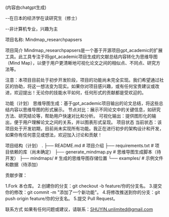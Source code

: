 (内容由chatgpt生成)

--在日本的经济学在读研究生（修士）

--非计算机专业，兴趣为主

项目名称: Mindmap_researchpapsers

项目简介
Mindmap_researchpapsers是一个基于开源项目gpt_academic的扩展工具。此工具专注于将gpt_academic项目生成的文献总结内容转化为思维导图（Mind Map），以便于用户更清晰地可视化论文之间的相似点、不同点、研究方法等。

注意：本项目目前处于初步开发阶段，项目的功能尚未完全实现。我们希望通过社区的协助，将这一想法变为现实。如果你对项目感兴趣，或有任何宝贵建议或改进，欢迎提出！无论你的技能水平如何，任何形式的贡献都是受欢迎的。

功能（计划）
思维导图生成：基于gpt_academic项目输出的论文总结，将这些总结内容以思维导图的形式展示。
节点对比：展示不同论文中的关键信息，如研究方法、研究结论等，帮助用户快速对比和分析。
可视化输出：提供图形化的输出，便于用户理解论文之间的关系，并以图表形式呈现。
项目状态
当前状态：该项目处于开发初期，目前尚未实现所有功能。我正在进行初步的架构设计和开发，如果你有任何意见或想法，欢迎加入讨论和贡献！

项目结构（计划）
.
├── README.md           # 项目介绍
├── requirements.txt    # 项目依赖的库（尚未确定）
├── generate_mindmap.py # 思维导图生成脚本（待开发）
├── mindmaps/           # 生成的思维导图存储位置
└── examples/           # 示例文件和数据（待添加）

贡献步骤：

1.Fork 本仓库。
2.创建你的分支：git checkout -b feature/你的分支名。
3.提交你的修改：git commit -m "添加了一个新功能"。
4.将修改推送到你的分支：git push origin feature/你的分支名。
5.提交 Pull Request。

联系方式
如果有任何问题或建议，请联系：SHUYIN.unlimited@gmail.com
